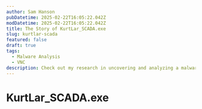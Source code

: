 ```yaml
---
author: Sam Hanson
pubDatetime: 2025-02-22T16:05:22.042Z
modDatetime: 2025-02-22T16:05:22.042Z
title: The Story of KurtLar_SCADA.exe
slug: kurtlar-scada
featured: false
draft: true
tags:
  - Malware Analysis
  - VNC
description: Check out my research in uncovering and analyzing a malware named KurtLar_SCADA.exe, a VNC remote access capability targeting Internet-exposed and poorly secured industrial HMIs.
---
```


# KurtLar_SCADA.exe
